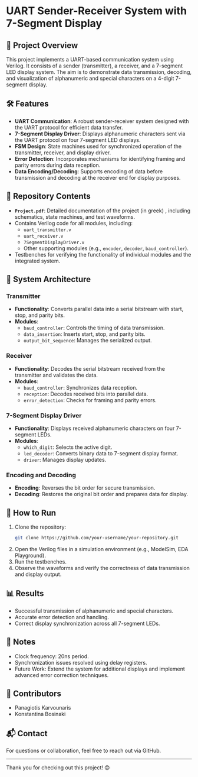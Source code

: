 # UART Sender-Receiver System with 7-Segment Display

## 📖 Project Overview
This project implements a UART-based communication system using Verilog. It consists of a sender (transmitter), a receiver, and a 7-segment LED display system. The aim is to demonstrate data transmission, decoding, and visualization of alphanumeric and special characters on a 4-digit 7-segment display.

## 🛠️ Features
- **UART Communication**: A robust sender-receiver system designed with the UART protocol for efficient data transfer.
- **7-Segment Display Driver**: Displays alphanumeric characters sent via the UART protocol on four 7-segment LED displays.
- **FSM Design**: State machines used for synchronized operation of the transmitter, receiver, and display driver.
- **Error Detection**: Incorporates mechanisms for identifying framing and parity errors during data reception.
- **Data Encoding/Decoding**: Supports encoding of data before transmission and decoding at the receiver end for display purposes.

## 📂 Repository Contents
- **`Project.pdf`**: Detailed documentation of the project (in greek) , including schematics, state machines, and test waveforms.
- Contains Verilog code for all modules, including:
  - `uart_transmitter.v`
  - `uart_receiver.v`
  - `7SegmentDisplayDriver.v`
  - Other supporting modules (e.g., `encoder`, `decoder`, `baud_controller`).
- Testbenches for verifying the functionality of individual modules and the integrated system.

## 📐 System Architecture
### Transmitter
- **Functionality**: Converts parallel data into a serial bitstream with start, stop, and parity bits.
- **Modules**:
  - `baud_controller`: Controls the timing of data transmission.
  - `data_insertion`: Inserts start, stop, and parity bits.
  - `output_bit_sequence`: Manages the serialized output.

### Receiver
- **Functionality**: Decodes the serial bitstream received from the transmitter and validates the data.
- **Modules**:
  - `baud_controller`: Synchronizes data reception.
  - `reception`: Decodes received bits into parallel data.
  - `error_detection`: Checks for framing and parity errors.

### 7-Segment Display Driver
- **Functionality**: Displays received alphanumeric characters on four 7-segment LEDs.
- **Modules**:
  - `which_digit`: Selects the active digit.
  - `led_decoder`: Converts binary data to 7-segment display format.
  - `driver`: Manages display updates.

### Encoding and Decoding
- **Encoding**: Reverses the bit order for secure transmission.
- **Decoding**: Restores the original bit order and prepares data for display.

## 🚀 How to Run
1. Clone the repository: 
   ```bash
   git clone https://github.com/your-username/your-repository.git
   ```
2. Open the Verilog files in a simulation environment (e.g., ModelSim, EDA Playground).
3. Run the testbenches.
4. Observe the waveforms and verify the correctness of data transmission and display output.

## 📊 Results
- Successful transmission of alphanumeric and special characters.
- Accurate error detection and handling.
- Correct display synchronization across all 7-segment LEDs.

## 📝 Notes
- Clock frequency: 20ns period.
- Synchronization issues resolved using delay registers.
- Future Work: Extend the system for additional displays and implement advanced error correction techniques.

## 🤝 Contributors
- Panagiotis Karvounaris
- Konstantina Bosinaki

## 📬 Contact
For questions or collaboration, feel free to reach out via GitHub.

---

Thank you for checking out this project! 😊
